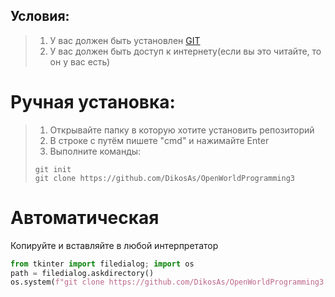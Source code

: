 ## Условия:
>1. У вас должен быть установлен [GIT](https://git-scm.com/)
>2. У вас должен быть доступ к интернету(если вы это читайте, то он у вас есть) 

# Ручная установка:
>1. Открывайте папку в которую хотите установить репозиторий
>2. В строке с путём пишете "cmd" и нажимайте Enter
>3. Выполните команды:  
>```shell
>git init
>git clone https://github.com/DikosAs/OpenWorldProgramming3
>```

# Автоматическая
Копируйте и вставляйте в любой интерпретатор
```python
from tkinter import filedialog; import os
path = filedialog.askdirectory()
os.system(f"git clone https://github.com/DikosAs/OpenWorldProgramming3.git {path}")
```